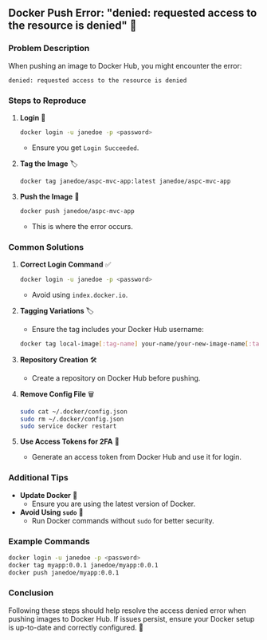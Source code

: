 ## Docker Push Error: "denied: requested access to the resource is denied" 🚫

### Problem Description
When pushing an image to Docker Hub, you might encounter the error:
```
denied: requested access to the resource is denied
```

### Steps to Reproduce
1. **Login** 🔑
    ```sh
    docker login -u janedoe -p <password>
    ```
    - Ensure you get `Login Succeeded`.

2. **Tag the Image** 🏷️
    ```sh
    docker tag janedoe/aspc-mvc-app:latest janedoe/aspc-mvc-app
    ```

3. **Push the Image** 🚀
    ```sh
    docker push janedoe/aspc-mvc-app
    ```
    - This is where the error occurs.

### Common Solutions
1. **Correct Login Command** ✅
    ```sh
    docker login -u janedoe -p <password>
    ```
    - Avoid using `index.docker.io`.

2. **Tagging Variations** 🏷️
    - Ensure the tag includes your Docker Hub username:
    ```sh
    docker tag local-image[:tag-name] your-name/your-new-image-name[:tag-name]
    ```

3. **Repository Creation** 🛠️
    - Create a repository on Docker Hub before pushing.

4. **Remove Config File** 🗑️
    ```sh
    sudo cat ~/.docker/config.json
    sudo rm ~/.docker/config.json
    sudo service docker restart
    ```

5. **Use Access Tokens for 2FA** 🔐
    - Generate an access token from Docker Hub and use it for login.

### Additional Tips
- **Update Docker** 🔄
    - Ensure you are using the latest version of Docker.
- **Avoid Using `sudo`** 🚫
    - Run Docker commands without `sudo` for better security.

### Example Commands
```sh
docker login -u janedoe -p <password>
docker tag myapp:0.0.1 janedoe/myapp:0.0.1
docker push janedoe/myapp:0.0.1
```

### Conclusion
Following these steps should help resolve the access denied error when pushing images to Docker Hub. If issues persist, ensure your Docker setup is up-to-date and correctly configured. 🐳
